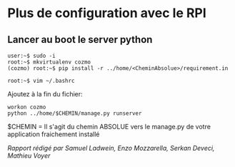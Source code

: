 # Plus de configuration avec le RPI

## Lancer au boot le server python
```
user:~$ sudo -i
root:~$ mkvirtualenv cozmo
(cozmo) root:~$ pip install -r ../home/<CheminAbsolue>/requirement.in

root:~$ vim ~/.bashrc
```    
Ajoutez à la fin du fichier:
    
   ```
   workon cozmo
   python ../home/$CHEMIN/manage.py runserver
   ```
$CHEMIN = Il s'agit du chemin ABSOLUE vers le manage.py de votre application fraichement installé

<i>Rapport rédigé par Samuel Ladwein, Enzo Mozzarella, Serkan Deveci, Mathieu Voyer</i>
